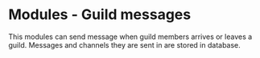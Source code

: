# Modules - Guild messages

This modules can send message when guild members arrives or leaves a guild. Messages and channels they are sent in are
stored in database.
